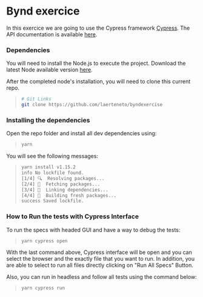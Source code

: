 # Bynd exercice

In this exercice we are going to use the Cypress framework [Cypress](https://www.cypress.io/).
The API documentation is available [here](https://docs.cypress.io/api/api/table-of-contents.html).

### Dependencies

You will need to install the Node.js to execute the project. Download the latest Node available version [here](https://nodejs.org/pt-br/download/).

After the completed node's installation, you will need to clone this current repo.

> ```bash
> # Git Links
> git clone https://github.com/laerteneto/byndexercise
> ```

### Installing the dependencies

Open the repo folder and install all dev dependencies using:

> ```bash
> yarn
> ```

You will see the following messages:

> ```bash
> yarn install v1.15.2
> info No lockfile found.
> [1/4] 🔍  Resolving packages...
> [2/4] 🚚  Fetching packages...
> [3/4] 🔗  Linking dependencies...
> [4/4] 🔨  Building fresh packages...
> success Saved lockfile.
> ```

### How to Run the tests with Cypress Interface

To run the specs with headed GUI and have a way to debug the tests:

> ```bash
> yarn cypress open
> ```

With the last command above, Cypress interface will be open and you can select the browser and the exactly file that you want to run. In addition, you are able to select to run all files directly clicking on "Run All Specs" Button.

Also, you can run in headless and follow all tests using the command below:

> ```bash
> yarn cypress run
> ```
